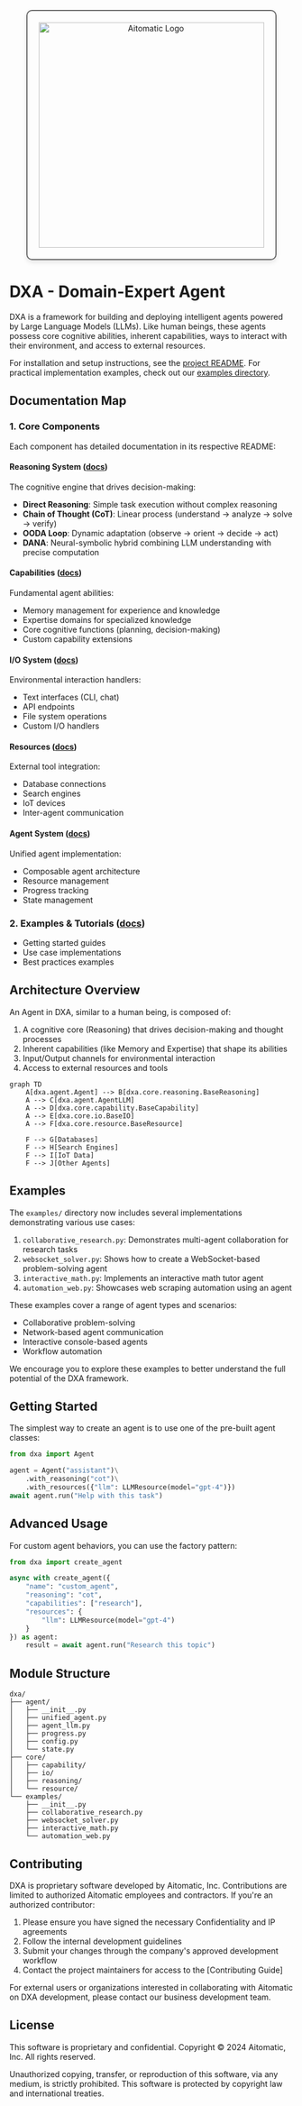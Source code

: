 <!-- markdownlint-disable MD041 -->
<!-- markdownlint-disable MD033 -->
<p align="center">
  <img src="https://cdn.prod.website-files.com/62a10970901ba826988ed5aa/62d942adcae82825089dabdb_aitomatic-logo-black.png" alt="Aitomatic Logo" width="400" style="border: 2px solid #666; border-radius: 10px; padding: 20px; box-shadow: 0 4px 8px rgba(0,0,0,0.1);"/>
</p>

# DXA - Domain-Expert Agent

DXA is a framework for building and deploying intelligent agents powered by Large Language Models (LLMs). Like human beings, these agents possess core cognitive abilities, inherent capabilities, ways to interact with their environment, and access to external resources.

For installation and setup instructions, see the [project README](../README.md). For practical implementation examples, check out our [examples directory](../examples/README.md).

## Documentation Map

### 1. Core Components

Each component has detailed documentation in its respective README:

#### Reasoning System ([docs](dxa/core/reasoning/README.md))

The cognitive engine that drives decision-making:

- **Direct Reasoning**: Simple task execution without complex reasoning
- **Chain of Thought (CoT)**: Linear process (understand → analyze → solve → verify)
- **OODA Loop**: Dynamic adaptation (observe → orient → decide → act)
- **DANA**: Neural-symbolic hybrid combining LLM understanding with precise computation

#### Capabilities ([docs](dxa/core/capability/README.md))

Fundamental agent abilities:

- Memory management for experience and knowledge
- Expertise domains for specialized knowledge
- Core cognitive functions (planning, decision-making)
- Custom capability extensions

#### I/O System ([docs](dxa/core/io/README.md))

Environmental interaction handlers:

- Text interfaces (CLI, chat)
- API endpoints
- File system operations
- Custom I/O handlers

#### Resources ([docs](dxa/core/resource/README.md))

External tool integration:

- Database connections
- Search engines
- IoT devices
- Inter-agent communication

#### Agent System ([docs](dxa/agent/README.md))

Unified agent implementation:

- Composable agent architecture
- Resource management
- Progress tracking
- State management

### 2. Examples & Tutorials ([docs](examples/README.md))

- Getting started guides
- Use case implementations
- Best practices examples

## Architecture Overview

An Agent in DXA, similar to a human being, is composed of:

1. A cognitive core (Reasoning) that drives decision-making and thought processes
2. Inherent capabilities (like Memory and Expertise) that shape its abilities
3. Input/Output channels for environmental interaction
4. Access to external resources and tools

```mermaid
graph TD
    A[dxa.agent.Agent] --> B[dxa.core.reasoning.BaseReasoning]
    A --> C[dxa.agent.AgentLLM]
    A --> D[dxa.core.capability.BaseCapability]
    A --> E[dxa.core.io.BaseIO]
    A --> F[dxa.core.resource.BaseResource]
    
    F --> G[Databases]
    F --> H[Search Engines]
    F --> I[IoT Data]
    F --> J[Other Agents]
```

## Examples

The `examples/` directory now includes several implementations demonstrating various use cases:

1. `collaborative_research.py`: Demonstrates multi-agent collaboration for research tasks
2. `websocket_solver.py`: Shows how to create a WebSocket-based problem-solving agent
3. `interactive_math.py`: Implements an interactive math tutor agent
4. `automation_web.py`: Showcases web scraping automation using an agent

These examples cover a range of agent types and scenarios:

- Collaborative problem-solving
- Network-based agent communication
- Interactive console-based agents
- Workflow automation

We encourage you to explore these examples to better understand the full potential of the DXA framework.

## Getting Started

The simplest way to create an agent is to use one of the pre-built agent classes:

```python
from dxa import Agent

agent = Agent("assistant")\
    .with_reasoning("cot")\
    .with_resources({"llm": LLMResource(model="gpt-4")})
await agent.run("Help with this task")
```

## Advanced Usage

For custom agent behaviors, you can use the factory pattern:

```python
from dxa import create_agent

async with create_agent({
    "name": "custom_agent",
    "reasoning": "cot",
    "capabilities": ["research"],
    "resources": {
        "llm": LLMResource(model="gpt-4")
    }
}) as agent:
    result = await agent.run("Research this topic")
```

## Module Structure

```text
dxa/
├── agent/
│   ├── __init__.py
│   ├── unified_agent.py
│   ├── agent_llm.py
│   ├── progress.py
│   ├── config.py
│   └── state.py
├── core/
│   ├── capability/
│   ├── io/
│   ├── reasoning/
│   └── resource/
└── examples/
    ├── __init__.py
    ├── collaborative_research.py
    ├── websocket_solver.py
    ├── interactive_math.py
    └── automation_web.py
```

## Contributing

DXA is proprietary software developed by Aitomatic, Inc. Contributions are limited to authorized Aitomatic employees and contractors. If you're an authorized contributor:

1. Please ensure you have signed the necessary Confidentiality and IP agreements
2. Follow the internal development guidelines
3. Submit your changes through the company's approved development workflow
4. Contact the project maintainers for access to the [Contributing Guide]

For external users or organizations interested in collaborating with Aitomatic on DXA development, please contact our business development team.

## License

This software is proprietary and confidential. Copyright © 2024 Aitomatic, Inc. All rights reserved.

Unauthorized copying, transfer, or reproduction of this software, via any medium, is strictly prohibited. This software is protected by copyright law and international treaties.
